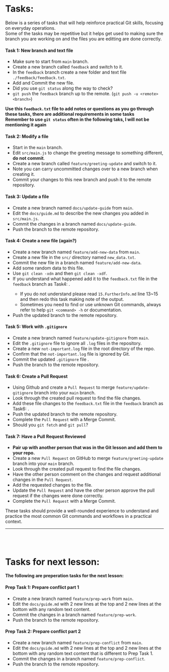 
# Tasks:

Below is a series of tasks that will help reinforce practical Git skills, focusing on everyday operations.  
Some of the tasks may be repetitive but it helps get used to making sure the branch you are working on and the files you are editting are done correctly.  

#### **Task 1: New branch and text file**
- Make sure to start from `main` branch.
- Create a new branch called `feedback` and switch to it.
- In the `feedback` branch create a new folder and text file `./feedback/feedback.txt`.
- Add and Commit the new file.
- Did you use `git status` along the way to check?
- `git push` the `feedback` branch up to the remote. (`git push -u <remote> <branch>`)

**Use this `feedback.txt` file to add notes or questions as you go through these tasks, there are additional requirements in some tasks**  
**Remember to use `git status` often in the following taks, I will not be mentioning it again**

#### **Task 2: Modify a file**

- Start in the `main` branch.
- Edit `src/main.js` to change the greeting message to something different, **do not commit**.
- Create a new branch called `feature/greeting-update` and switch to it.
- Note you can carry uncommitted changes over to a new branch when creating it.
- Commit your changes to this new branch and push it to the remote repository.

#### **Task 3: Update a file**

- Create a new branch named `docs/update-guide` from `main`.
- Edit the `docs/guide.md` to describe the new changes you added in `src/main.js`.
- Commit the changes in a branch named `docs/update-guide`.
- Push the branch to the remote repository.

#### **Task 4: Create a new file** (again?)

- Create a new branch named `feature/add-new-data` from `main`.
- Create a new file in the `src/` directory named `new_data.txt`.
- Commit the new file in a branch named `feature/add-new-data`.
- Add some random data to this file.
- Use `git clean -xdn` and then `git clean -xdf`.
- If you understand what happened add it to the `feedback.txt` file in the `feedback` branch as Task4: <Info on what happened>.
  - If you do not understand please read `15.FurtherInfo.md` line 13~15 and then redo this task making note of the output.
  - Sometimes you need to find or use unknown Git commands, always refer to help `git <command> -h` or documentation.
- Push the updated branch to the remote repository.

#### **Task 5: Work with `.gitignore`**

- Create a new branch named `feature/update-gitignore` from `main`.
- Edit the `.gitignore` file to ignore all `.log` files in the repository.
- Create a new `not-important.log` file in the root directory of the repo.
- Confirm that the `not-important.log` file is ignored by Git.
- Commit the updated `.gitignore` file .
- Push the branch to the remote repository.

#### **Task 6: Create a Pull Request**

- Using Github and create a `Pull Request` to merge `feature/update-gitignore` branch into your `main` branch.
- Look through the created pull request to find the file changes.
- Add these file changes to the `feedback.txt` file in the `feedback` branch as Task6: <Info on what happened>.
- Push the updated branch to the remote repository.
- Complete the `Pull Request` with a Merge Commit.
- Should you `git fetch` and `git pull`?

#### **Task 7: Have a Pull Request Reviewed**

- **Pair up with another person that was in the Git lesson and add them to your repo.**
- Create a new `Pull Request` on GitHub to merge `feature/greeting-update` branch into your `main` branch.
- Look through the created pull request to find the file changes.
- Have the other person comment on the changes and request additional changes in the `Pull Request`.
- Add the requested changes to the file.
- Update the `Pull Request` and have the other person approve the pull request if the changes were done correctly.
- Complete the `Pull Request` with a Merge Commit.

These tasks should provide a well-rounded experience to understand and practice the most common Git commands and workflows in a practical context.

---
<br>
<br>

# Tasks for next lesson:

**The following are preperation tasks for the next lesson:**

#### **Prep Task 1: Prepare conflict part 1**

- Create a new branch named `feature/prep-work` from `main`.
- Edit the `docs/guide.md` with 2 new lines at the top and 2 new lines at the bottom with any random text content.
- Commit the changes in a branch named `feature/prep-work`.
- Push the branch to the remote repository.

#### **Prep Task 2: Prepare conflict part 2**

- Create a new branch named `feature/prep-conflict` from `main`.
- Edit the `docs/guide.md` with 2 new lines at the top and 2 new lines at the bottom with any random text content that is different to Prep Task 1.
- Commit the changes in a branch named `feature/prep-conflict`.
- Push the branch to the remote repository.